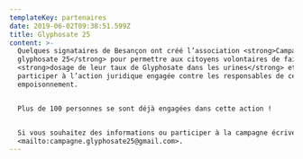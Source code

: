 ```yaml
---
templateKey: partenaires
date: 2019-06-02T09:38:51.599Z
title: Glyphosate 25
content: >-
  Quelques signataires de Besançon ont créé l’association <strong>Campagne
  glyphosate 25</strong> pour permettre aux citoyens volontaires de faire un
  <strong>dosage de leur taux de Glyphosate dans les urines</strong> et de
  participer à l’action juridique engagée contre les responsables de cet
  empoisonnement.


  Plus de 100 personnes se sont déjà engagées dans cette action !


  Si vous souhaitez des informations ou participer à la campagne écrivez à
  <mailto:campagne.glyphosate25@gmail.com>.
---
```


